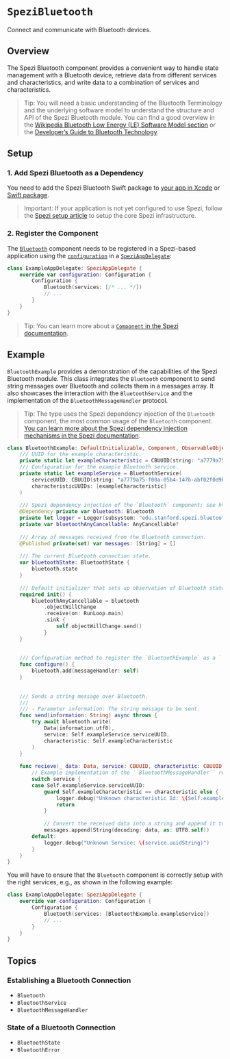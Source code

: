 # ``SpeziBluetooth``

<!--
#
# This source file is part of the Stanford Spezi open source project
#
# SPDX-FileCopyrightText: 2022 Stanford University and the project authors (see CONTRIBUTORS.md)
#
# SPDX-License-Identifier: MIT
#       
-->

Connect and communicate with Bluetooth devices.


## Overview

The Spezi Bluetooth component provides a convenient way to handle state management with a Bluetooth device, retrieve data from different services and characteristics, and write data to a combination of services and characteristics.

> Tip: You will need a basic understanding of the Bluetooth Terminology and the underlying software model to understand the structure and API of the Spezi Bluetooth module. You can find a good overview in the [Wikipedia Bluetooth Low Energy (LE) Software Model section](https://en.wikipedia.org/wiki/Bluetooth_Low_Energy#Software_model) or the [Developer’s Guide
to Bluetooth Technology](https://www.bluetooth.com/blog/a-developers-guide-to-bluetooth/).


## Setup


### 1. Add Spezi Bluetooth as a Dependency

You need to add the Spezi Bluetooth Swift package to
[your app in Xcode](https://developer.apple.com/documentation/xcode/adding-package-dependencies-to-your-app#) or
[Swift package](https://developer.apple.com/documentation/xcode/creating-a-standalone-swift-package-with-xcode#Add-a-dependency-on-another-Swift-package).

> Important: If your application is not yet configured to use Spezi, follow the [Spezi setup article](https://swiftpackageindex.com/stanfordspezi/spezi/documentation/spezi/initial-setup) to setup the core Spezi infrastructure.


### 2. Register the Component

The [`Bluetooth`](https://swiftpackageindex.com/stanfordspezi/spezibluetooth/documentation/spezibluetooth/bluetooth) component needs to be registered in a Spezi-based application using the 
[`configuration`](https://swiftpackageindex.com/stanfordspezi/spezi/documentation/spezi/speziappdelegate/configuration) in a
[`SpeziAppDelegate`](https://swiftpackageindex.com/stanfordspezi/spezi/documentation/spezi/speziappdelegate):
```swift
class ExampleAppDelegate: SpeziAppDelegate {
    override var configuration: Configuration {
        Configuration {
            Bluetooth(services: [/* ... */])
            // ...
        }
    }
}
```

> Tip: You can learn more about a [`Component` in the Spezi documentation](https://swiftpackageindex.com/stanfordspezi/spezi/documentation/spezi/component).


## Example

`BluetoothExample` provides a demonstration of the capabilities of the Spezi Bluetooth module.
This class integrates the ``Bluetooth`` component to send string messages over Bluetooth and collects them in a messages array.
It also showcases the interaction with the ``BluetoothService`` and the implementation of the ``BluetoothMessageHandler`` protocol.

> Tip: The type uses the Spezi dependency injection of the `Bluetooth` component, the most common usage of the ``Bluetooth`` component. [You can learn more about the Spezi dependency injection mechanisms in the Spezi documentation](https://swiftpackageindex.com/stanfordspezi/spezi/documentation/spezi/component#Dependencies).


```swift
class BluetoothExample: DefaultInitializable, Component, ObservableObject, ObservableObjectProvider, BluetoothMessageHandler {
    /// UUID for the example characteristic.
    private static let exampleCharacteristic = CBUUID(string: "a7779a75-f00a-05b4-147b-abf02f0d9b17")
    /// Configuration for the example Bluetooth service.
    private static let exampleService = BluetoothService(
        serviceUUID: CBUUID(string: "a7779a75-f00a-05b4-147b-abf02f0d9b17"),
        characteristicUUIDs: [exampleCharacteristic]
    )
    
    /// Spezi dependency injection of the `Bluetooth` component; see https://swiftpackageindex.com/stanfordspezi/spezi/documentation/spezi/component#Dependencies for more details.
    @Dependency private var bluetooth: Bluetooth
    private let logger = Logger(subsystem: "edu.stanford.spezi.bluetooth", category: "Example")
    private var bluetoothAnyCancellable: AnyCancellable?
    
    /// Array of messages received from the Bluetooth connection.
    @Published private(set) var messages: [String] = []
    
    /// The current Bluetooth connection state.
    var bluetoothState: BluetoothState {
        bluetooth.state
    }
    
    /// Default initializer that sets up observation of Bluetooth state changes to propagate them to the user of `BluetoothExample`
    required init() {
        bluetoothAnyCancellable = bluetooth
            .objectWillChange
            .receive(on: RunLoop.main)
            .sink {
                self.objectWillChange.send()
            }
    }
    
    
    /// Configuration method to register the `BluetoothExample` as a ``BluetoothMessageHandler`` for the Bluetooth component.
    func configure() {
        bluetooth.add(messageHandler: self)
    }
    
    
    /// Sends a string message over Bluetooth.
    ///
    /// - Parameter information: The string message to be sent.
    func send(information: String) async throws {
        try await bluetooth.write(
            Data(information.utf8),
            service: Self.exampleService.serviceUUID,
            characteristic: Self.exampleCharacteristic
        )
    }
    
    func recieve(_ data: Data, service: CBUUID, characteristic: CBUUID) {
        // Example implementation of the ``BluetoothMessageHandler`` requirements.
        switch service {
        case Self.exampleService.serviceUUID:
            guard Self.exampleCharacteristic == characteristic else {
                logger.debug("Unknown characteristic Id: \(Self.exampleCharacteristic)")
                return
            }
            
            // Convert the received data into a string and append it to the messages array.
            messages.append(String(decoding: data, as: UTF8.self))
        default:
            logger.debug("Unknown Service: \(service.uuidString)")
        }
    }
}
```

You will have to ensure that the ``Bluetooth`` component is correctly setup with the right services, e.g., as shown in the following example:
```swift
class ExampleAppDelegate: SpeziAppDelegate {
    override var configuration: Configuration {
        Configuration {
            Bluetooth(services: [BluetoothExample.exampleService])
            // ...
        }
    }
}
```


## Topics

### Establishing a Bluetooth Connection

- ``Bluetooth``
- ``BluetoothService``
- ``BluetoothMessageHandler``


### State of a Bluetooth Connection

- ``BluetoothState``
- ``BluetoothError``
